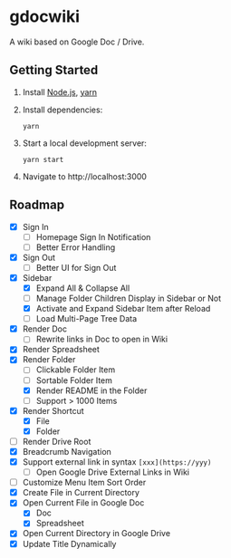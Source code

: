 # gdocwiki

A wiki based on Google Doc / Drive.

## Getting Started

1. Install [Node.js](https://nodejs.org/en/download/package-manager/), [yarn](https://classic.yarnpkg.com/en/docs/install)

2. Install dependencies:

   ```shell
   yarn
   ```

3. Start a local development server:

   ```shell
   yarn start
   ```

4. Navigate to http://localhost:3000

## Roadmap

- [x] Sign In
  - [ ] Homepage Sign In Notification
  - [ ] Better Error Handling
- [x] Sign Out
  - [ ] Better UI for Sign Out
- [x] Sidebar
  - [x] Expand All & Collapse All
  - [ ] Manage Folder Children Display in Sidebar or Not
  - [x] Activate and Expand Sidebar Item after Reload
  - [ ] Load Multi-Page Tree Data
- [x] Render Doc
  - [ ] Rewrite links in Doc to open in Wiki
- [x] Render Spreadsheet
- [x] Render Folder
  - [ ] Clickable Folder Item
  - [ ] Sortable Folder Item
  - [x] Render README in the Folder
  - [ ] Support > 1000 Items
- [x] Render Shortcut
  - [x] File
  - [x] Folder
- [ ] Render Drive Root
- [x] Breadcrumb Navigation
- [x] Support external link in syntax `[xxx](https://yyy)`
  - [ ] Open Google Drive External Links in Wiki
- [ ] Customize Menu Item Sort Order
- [x] Create File in Current Directory
- [x] Open Current File in Google Doc
  - [x] Doc
  - [x] Spreadsheet
- [x] Open Current Directory in Google Drive
- [x] Update Title Dynamically

